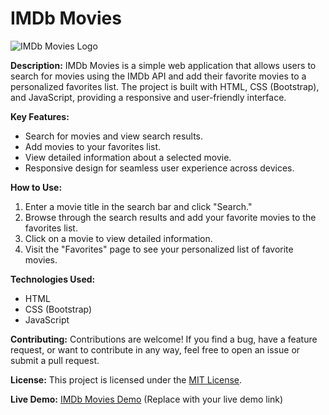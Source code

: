 # IMDb Movies

![IMDb Movies Logo](https://cdn4.iconfinder.com/data/icons/logos-and-brands/512/171_Imdb_logo_logos-512.png)

**Description:**
IMDb Movies is a simple web application that allows users to search for movies using the IMDb API and add their favorite movies to a personalized favorites list. The project is built with HTML, CSS (Bootstrap), and JavaScript, providing a responsive and user-friendly interface.

**Key Features:**
- Search for movies and view search results.
- Add movies to your favorites list.
- View detailed information about a selected movie.
- Responsive design for seamless user experience across devices.

**How to Use:**
1. Enter a movie title in the search bar and click "Search."
2. Browse through the search results and add your favorite movies to the favorites list.
3. Click on a movie to view detailed information.
4. Visit the "Favorites" page to see your personalized list of favorite movies.

**Technologies Used:**
- HTML
- CSS (Bootstrap)
- JavaScript

**Contributing:**
Contributions are welcome! If you find a bug, have a feature request, or want to contribute in any way, feel free to open an issue or submit a pull request.

**License:**
This project is licensed under the [MIT License](LICENSE).

**Live Demo:**
[IMDb Movies Demo](#) (Replace with your live demo link)
